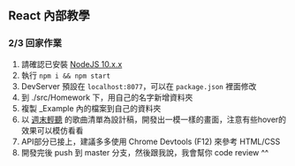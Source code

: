## React 內部教學

### 2/3 回家作業

1. 請確認已安裝 [NodeJS 10.x.x](https://nodejs.org/en/download/releases/)
2. 執行 `npm i && npm start`
2. DevServer 預設在 `localhost:8077`，可以在 `package.json` 裡面修改
2. 到 ./src/Homework 下，用自己的名字新增資料夾
2. 複製 _Example 內的檔案到自己的資料夾
3. 以 [週末輕聽](https://open.spotify.com/playlist/37i9dQZF1DWYfYI76iYkKK) 的歌曲清單為設計稿，開發出一模一樣的畫面，注意有些hover的效果可以模仿看看
4. API部分已接上，建議多多使用 Chrome Devtools (F12) 來參考 HTML/CSS 
5. 開發完後 push 到 master 分支，然後跟我說，我會幫你 code review \^\^